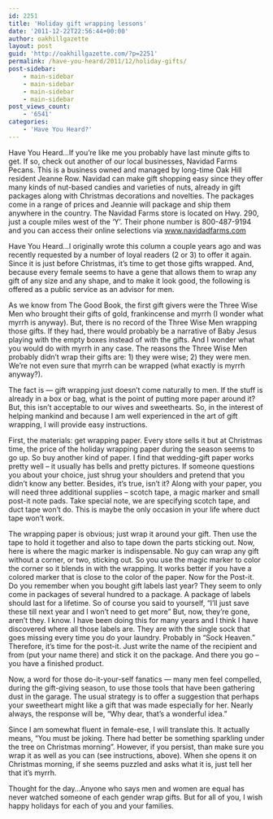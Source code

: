 ```yaml
---
id: 2251
title: 'Holiday gift wrapping lessons'
date: '2011-12-22T22:56:44+00:00'
author: oakhillgazette
layout: post
guid: 'http://oakhillgazette.com/?p=2251'
permalink: /have-you-heard/2011/12/holiday-gifts/
post-sidebar:
    - main-sidebar
    - main-sidebar
    - main-sidebar
    - main-sidebar
post_views_count:
    - '6541'
categories:
    - 'Have You Heard?'
---
```


Have You Heard…If you’re like me you probably have last minute gifts to get. If so, check out another of our local businesses, Navidad Farms Pecans. This is a business owned and managed by long-time Oak Hill resident Jeanne Row. Navidad can make gift shopping easy since they offer many kinds of nut-based candies and varieties of nuts, already in gift packages along with Christmas decorations and novelties. The packages come in a range of prices and Jeannie will package and ship them anywhere in the country. The Navidad Farms store is located on Hwy. 290, just a couple miles west of the ‘Y’. Their phone number is 800-487-9194 and you can access their online selections via www.navidadfarms.com

Have You Heard…I originally wrote this column a couple years ago and was recently requested by a number of loyal readers (2 or 3) to offer it again. Since it is just before Christmas, it’s time to get those gifts wrapped. And, because every female seems to have a gene that allows them to wrap any gift of any size and any shape, and to make it look good, the following is offered as a public service as an advisor for men.

As we know from The Good Book, the first gift givers were the Three Wise Men who brought their gifts of gold, frankincense and myrrh (I wonder what myrrh is anyway). But, there is no record of the Three Wise Men wrapping those gifts. If they had, there would probably be a narrative of Baby Jesus playing with the empty boxes instead of with the gifts. And I wonder what you would do with myrrh in any case. The reasons the Three Wise Men probably didn’t wrap their gifts are: 1) they were wise; 2) they were men. We’re not even sure that myrrh can be wrapped (what exactly is myrrh anyway?).

The fact is — gift wrapping just doesn’t come naturally to men. If the stuff is already in a box or bag, what is the point of putting more paper around it? But, this isn’t acceptable to our wives and sweethearts. So, in the interest of helping mankind and because I am well experienced in the art of gift wrapping, I will provide easy instructions.

First, the materials: get wrapping paper. Every store sells it but at Christmas time, the price of the holiday wrapping paper during the season seems to go up. So buy another kind of paper. I find that wedding-gift paper works pretty well – it usually has bells and pretty pictures. If someone questions you about your choice, just shrug your shoulders and pretend that you didn’t know any better. Besides, it’s true, isn’t it? Along with your paper, you will need three additional supplies – scotch tape, a magic marker and small post-it note pads. Take special note, we are specifying scotch tape, and duct tape won’t do. This is maybe the only occasion in your life where duct tape won’t work.

The wrapping paper is obvious; just wrap it around your gift. Then use the tape to hold it together and also to tape down the parts sticking out. Now, here is where the magic marker is indispensable. No guy can wrap any gift without a corner, or two, sticking out. So you use the magic marker to color the corner so it blends in with the wrapping. It works better if you have a colored marker that is close to the color of the paper. Now for the Post-it. Do you remember when you bought gift labels last year? They seem to only come in packages of several hundred to a package. A package of labels should last for a lifetime. So of course you said to yourself, “I’ll just save these till next year and I won’t need to get more” But, now, they’re gone, aren’t they. I know. I have been doing this for many years and I think I have discovered where all those labels are. They are with the single sock that goes missing every time you do your laundry. Probably in “Sock Heaven.” Therefore, it’s time for the post-it. Just write the name of the recipient and from (put your name there) and stick it on the package. And there you go – you have a finished product.

Now, a word for those do-it-your-self fanatics — many men feel compelled, during the gift-giving season, to use those tools that have been gathering dust in the garage. The usual strategy is to offer a suggestion that perhaps your sweetheart might like a gift that was made especially for her. Nearly always, the response will be, “Why dear, that’s a wonderful idea.”

Since I am somewhat fluent in female-ese, I will translate this. It actually means, “You must be joking. There had better be something sparkling under the tree on Christmas morning”. However, if you persist, than make sure you wrap it as well as you can (see instructions, above). When she opens it on Christmas morning, if she seems puzzled and asks what it is, just tell her that it’s myrrh.

Thought for the day…Anyone who says men and women are equal has never watched someone of each gender wrap gifts. But for all of you, I wish happy holidays for each of you and your families.